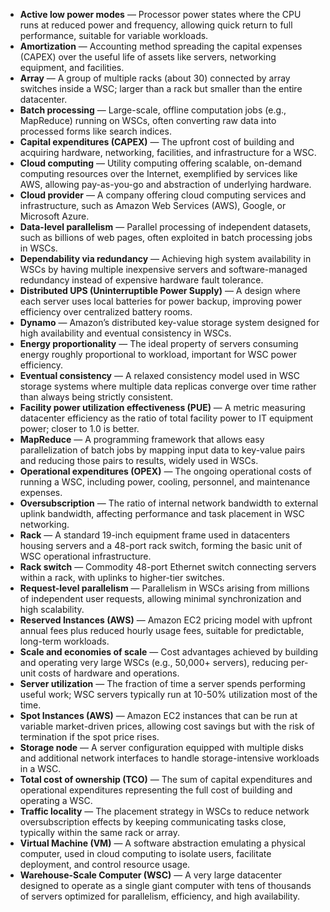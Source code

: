 - **Active low power modes** — Processor power states where the CPU runs at reduced power and frequency, allowing quick return to full performance, suitable for variable workloads.  
- **Amortization** — Accounting method spreading the capital expenses (CAPEX) over the useful life of assets like servers, networking equipment, and facilities.  
- **Array** — A group of multiple racks (about 30) connected by array switches inside a WSC; larger than a rack but smaller than the entire datacenter.  
- **Batch processing** — Large-scale, offline computation jobs (e.g., MapReduce) running on WSCs, often converting raw data into processed forms like search indices.  
- **Capital expenditures (CAPEX)** — The upfront cost of building and acquiring hardware, networking, facilities, and infrastructure for a WSC.  
- **Cloud computing** — Utility computing offering scalable, on-demand computing resources over the Internet, exemplified by services like AWS, allowing pay-as-you-go and abstraction of underlying hardware.  
- **Cloud provider** — A company offering cloud computing services and infrastructure, such as Amazon Web Services (AWS), Google, or Microsoft Azure.  
- **Data-level parallelism** — Parallel processing of independent datasets, such as billions of web pages, often exploited in batch processing jobs in WSCs.  
- **Dependability via redundancy** — Achieving high system availability in WSCs by having multiple inexpensive servers and software-managed redundancy instead of expensive hardware fault tolerance.  
- **Distributed UPS (Uninterruptible Power Supply)** — A design where each server uses local batteries for power backup, improving power efficiency over centralized battery rooms.  
- **Dynamo** — Amazon’s distributed key-value storage system designed for high availability and eventual consistency in WSCs.  
- **Energy proportionality** — The ideal property of servers consuming energy roughly proportional to workload, important for WSC power efficiency.  
- **Eventual consistency** — A relaxed consistency model used in WSC storage systems where multiple data replicas converge over time rather than always being strictly consistent.  
- **Facility power utilization effectiveness (PUE)** — A metric measuring datacenter efficiency as the ratio of total facility power to IT equipment power; closer to 1.0 is better.  
- **MapReduce** — A programming framework that allows easy parallelization of batch jobs by mapping input data to key-value pairs and reducing those pairs to results, widely used in WSCs.  
- **Operational expenditures (OPEX)** — The ongoing operational costs of running a WSC, including power, cooling, personnel, and maintenance expenses.  
- **Oversubscription** — The ratio of internal network bandwidth to external uplink bandwidth, affecting performance and task placement in WSC networking.  
- **Rack** — A standard 19-inch equipment frame used in datacenters housing servers and a 48-port rack switch, forming the basic unit of WSC operational infrastructure.  
- **Rack switch** — Commodity 48-port Ethernet switch connecting servers within a rack, with uplinks to higher-tier switches.  
- **Request-level parallelism** — Parallelism in WSCs arising from millions of independent user requests, allowing minimal synchronization and high scalability.  
- **Reserved Instances (AWS)** — Amazon EC2 pricing model with upfront annual fees plus reduced hourly usage fees, suitable for predictable, long-term workloads.  
- **Scale and economies of scale** — Cost advantages achieved by building and operating very large WSCs (e.g., 50,000+ servers), reducing per-unit costs of hardware and operations.  
- **Server utilization** — The fraction of time a server spends performing useful work; WSC servers typically run at 10-50% utilization most of the time.  
- **Spot Instances (AWS)** — Amazon EC2 instances that can be run at variable market-driven prices, allowing cost savings but with the risk of termination if the spot price rises.  
- **Storage node** — A server configuration equipped with multiple disks and additional network interfaces to handle storage-intensive workloads in a WSC.  
- **Total cost of ownership (TCO)** — The sum of capital expenditures and operational expenditures representing the full cost of building and operating a WSC.  
- **Traffic locality** — The placement strategy in WSCs to reduce network oversubscription effects by keeping communicating tasks close, typically within the same rack or array.  
- **Virtual Machine (VM)** — A software abstraction emulating a physical computer, used in cloud computing to isolate users, facilitate deployment, and control resource usage.  
- **Warehouse-Scale Computer (WSC)** — A very large datacenter designed to operate as a single giant computer with tens of thousands of servers optimized for parallelism, efficiency, and high availability.

